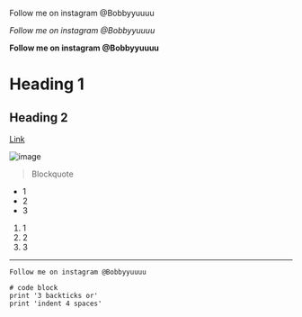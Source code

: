 Follow me on instagram @Bobbyyuuuu

*Follow me on instagram @Bobbyyuuuu*

**Follow me on instagram @Bobbyyuuuu**

# Heading 1

## Heading 2

[Link](google.com)

![image](Step1.png)

> Blockquote

* 1
* 2
* 3

1. 1
2. 2
3. 3

---

`Follow me on instagram @Bobbyyuuuu`

```
# code block
print '3 backticks or'
print 'indent 4 spaces'
```

